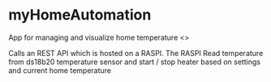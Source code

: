 # myHomeAutomation

App for managing and visualize home temperature <<built with Ionic Framework>>

Calls an REST API which is hosted on a RASPI. The RASPI Read temperature from ds18b20 temperature sensor and start / stop heater based on settings and current home temperature
